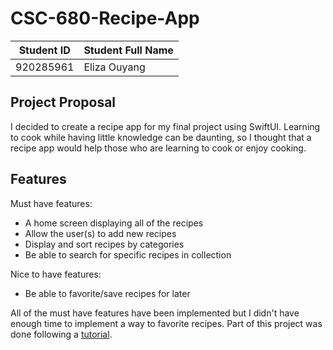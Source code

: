 # CSC-680-Recipe-App

|        Student ID          |     Student Full Name      |
| ---------------------------| ---------------------------|
|      920285961       |       Eliza Ouyang       | 

## Project Proposal
I decided to create a recipe app for my final project using SwiftUI. Learning to cook while having little knowledge can be daunting, so I thought that a recipe app would help those who are learning to cook or enjoy cooking.

## Features
Must have features:
  - A home screen displaying all of the recipes
  - Allow the user(s) to add new recipes
  - Display and sort recipes by categories
  - Be able to search for specific recipes in collection

Nice to have features:
  - Be able to favorite/save recipes for later

All of the must have features have been implemented but I didn't have enough time to implement a way to favorite recipes. Part of this project was done following a [tutorial](https://www.youtube.com/watch?v=uSanD_pFwis).

